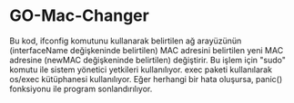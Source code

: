 # GO-Mac-Changer
Bu kod, ifconfig komutunu kullanarak belirtilen ağ arayüzünün (interfaceName değişkeninde belirtilen) 
MAC adresini belirtilen yeni MAC adresine (newMAC değişkeninde belirtilen) değiştirir. 
Bu işlem için "sudo" komutu ile sistem yönetici yetkileri kullanılıyor. 
exec paketi kullanılarak os/exec kütüphanesi kullanılıyor. Eğer herhangi bir hata oluşursa, panic() fonksiyonu ile program sonlandırılıyor.
